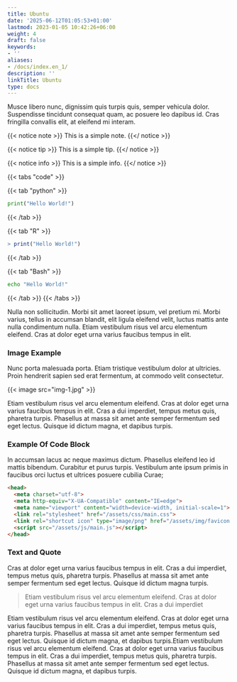 ```yaml
---
title: Ubuntu
date: '2025-06-12T01:05:53+01:00'
lastmod: 2023-01-05 10:42:26+06:00
weight: 4
draft: false
keywords:
- ''
aliases:
- /docs/index.en_1/
description: ''
linkTitle: Ubuntu
type: docs
---
```


Musce libero nunc, dignissim quis turpis quis, semper vehicula dolor. Suspendisse tincidunt consequat quam, ac posuere leo dapibus id. Cras fringilla convallis elit, at eleifend mi interam.

{{< notice note >}}
  This is a simple note.
{{</ notice >}}

{{< notice tip >}}
  This is a simple tip.
{{</ notice >}}

{{< notice info >}}
  This is a simple info.
{{</ notice >}}


{{< tabs "code" >}}

{{< tab "python" >}}

```python
print("Hello World!")
```

{{< /tab >}}

{{< tab "R" >}}

```R
> print("Hello World!")
```

{{< /tab >}}

{{< tab "Bash" >}}

```Bash
echo "Hello World!"
```

{{< /tab >}}
{{< /tabs >}}

Nulla non sollicitudin. Morbi sit amet laoreet ipsum, vel pretium mi. Morbi varius, tellus in accumsan blandit, elit ligula eleifend velit, luctus mattis ante nulla condimentum nulla. Etiam vestibulum risus vel arcu elementum eleifend. Cras at dolor eget urna varius faucibus tempus in elit.

### Image Example

Nunc porta malesuada porta. Etiam tristique vestibulum dolor at ultricies. Proin hendrerit sapien sed erat fermentum, at commodo velit consectetur.

{{< image src="img-1.jpg" >}}

Etiam vestibulum risus vel arcu elementum eleifend. Cras at dolor eget urna varius faucibus tempus in elit. Cras a dui imperdiet, tempus metus quis, pharetra turpis. Phasellus at massa sit amet ante semper fermentum sed eget lectus. Quisque id dictum magna, et dapibus turpis.

### Example Of Code Block

In accumsan lacus ac neque maximus dictum. Phasellus eleifend leo id mattis bibendum. Curabitur et purus turpis. Vestibulum ante ipsum primis in faucibus orci luctus et ultrices posuere cubilia Curae;

```html
<head>
  <meta charset="utf-8">
  <meta http-equiv="X-UA-Compatible" content="IE=edge">
  <meta name="viewport" content="width=device-width, initial-scale=1">
  <link rel="stylesheet" href="/assets/css/main.css">
  <link rel="shortcut icon" type="image/png" href="/assets/img/favicon.png" >
  <script src="/assets/js/main.js"></script>
</head>
```

### Text and Quote

Cras at dolor eget urna varius faucibus tempus in elit. Cras a dui imperdiet, tempus metus quis, pharetra turpis. Phasellus at massa sit amet ante semper fermentum sed eget lectus. Quisque id dictum magna turpis.

> Etiam vestibulum risus vel arcu elementum eleifend. Cras at dolor eget urna varius faucibus tempus in elit. Cras a dui imperdiet

Etiam vestibulum risus vel arcu elementum eleifend. Cras at dolor eget urna varius faucibus tempus in elit. Cras a dui imperdiet, tempus metus quis, pharetra turpis. Phasellus at massa sit amet ante semper fermentum sed eget lectus. Quisque id dictum magna, et dapibus turpis.Etiam vestibulum risus vel arcu elementum eleifend. Cras at dolor eget urna varius faucibus tempus in elit. Cras a dui imperdiet, tempus metus quis, pharetra turpis. Phasellus at massa sit amet ante semper fermentum sed eget lectus. Quisque id dictum magna, et dapibus turpis.
